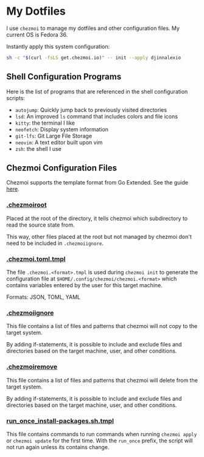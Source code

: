 # My Dotfiles

I use `chezmoi` to manage my dotfiles and other configuration files. My current OS is Fedora 36.

Instantly apply this system configuration:

```bash
sh -c "$(curl -fsLS get.chezmoi.io)" -- init --apply djinnalexio
```

## Shell Configuration Programs

Here is the list of programs that are referenced in the shell configuration scripts:

* `autojump`: Quickly jump back to previously visited directories
* `lsd`: An improved `ls` command that includes colors and file icons
* `kitty`: the terminal I like
* `neofetch`: Display system information
* `git-lfs`: Git Large File Storage
* `neovim`: A text editor built upon vim
* `zsh`: the shell I use

## Chezmoi Configuration Files

Chezmoi supports the template format from Go Extended.
See the guide [here](https://www.chezmoi.io/user-guide/templating/).

### [.chezmoiroot](https://www.chezmoi.io/user-guide/advanced/customize-your-source-directory/)

Placed at the root of the directory, it tells chezmoi which subdirectory to read the source state from.

This way, other files placed at the root but not managed by chezmoi don't need to be included in `.chezmoiignore`.

### [.chezmoi.toml.tmpl](https://www.chezmoi.io/docs/reference/#chezmoiignore)

The file `.chezmoi.<format>.tmpl` is used during `chezmoi init` to generate the configuration file at
`$HOME/.config/chezmoi/chezmoi.<format>` which contains variables entered by the user for this target machine.

Formats: JSON, TOML, YAML

### [.chezmoiignore](https://www.chezmoi.io/user-guide/manage-machine-to-machine-differences/#ignore-files-or-a-directory-on-different-machines)

This file contains a list of files and patterns that chezmoi will not copy to the target system.

By adding if-statements, it is possible to include and exclude files and directories based on the target machine,
user, and other conditions.

### [.chezmoiremove](https://www.chezmoi.io/user-guide/manage-different-types-of-file/#ensure-that-a-target-is-removed)

This file contains a list of files and patterns that chezmoi will delete from the target system.

By adding if-statements, it is possible to include and exclude files and directories based on the target machine,
user, and other conditions.

### [run_once_install-packages.sh.tmpl](https://www.chezmoi.io/user-guide/use-scripts-to-perform-actions/#install-packages-with-scripts)

This file contains commands to run commands when running `chezmoi apply` or `chezmoi update` for the first time. With the `run_once` prefix, the script will not run again unless its contains change.
